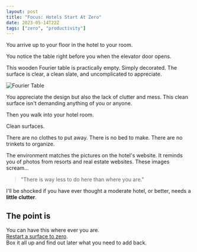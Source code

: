 ```yaml
---
layout: post
title: "Focus: Hotels Start At Zero"
date: 2023-05-14T22Z
tags: ["zero", "productivity"]
---
```


You arrive up to your floor in the hotel to your room.

You notice the table right before you when the elevator door opens.

This wooden Fourier table is practically empty. Simply decorated. The surface is clear, a clean slate, and uncomplicated to appreciate.

![Fourier Table](./hotel-elevator-view.jpg)

You appreciate the design but also the lack of clutter and mess. This clean surface isn't demanding anything of you or anyone.

Then you walk into your hotel room.

Clean surfaces.

There are no clothes to put away.
There is no bed to make.
There are no trinkets to organize.

The environment matches the pictures on the hotel's website. It reminds you of photos from resorts and real estate websites. These images scream...

> "There is way less to do here than where you are."

I'll be shocked if you have ever thought a moderate hotel, or better, needs a **little clutter**.

## The point is

You can have this where ever you are.<br/>
[Restart a surface to zero](/focus-closer-to-zero).<br/>
Box it all up and find out later what you need to add back.
